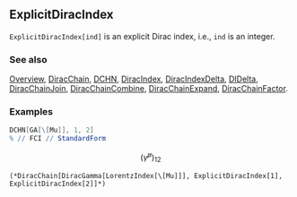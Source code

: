 ## ExplicitDiracIndex

`ExplicitDiracIndex[ind]` is an explicit Dirac index, i.e., `ind` is an integer.

### See also

[Overview](Extra/FeynCalc.md), [DiracChain](DiracChain.md), [DCHN](DCHN.md), [DiracIndex](DiracIndex.md), [DiracIndexDelta](DiracIndexDelta.md), [DIDelta](DIDelta.md), [DiracChainJoin](DiracChainJoin.md), [DiracChainCombine](DiracChainCombine.md), [DiracChainExpand](DiracChainExpand.md), [DiracChainFactor](DiracChainFactor.md).

### Examples

```mathematica
DCHN[GA[\[Mu]], 1, 2]
% // FCI // StandardForm
```

$$\left(\bar{\gamma }^{\mu }\right){}_{12}$$

```
(*DiracChain[DiracGamma[LorentzIndex[\[Mu]]], ExplicitDiracIndex[1], ExplicitDiracIndex[2]]*)
```

